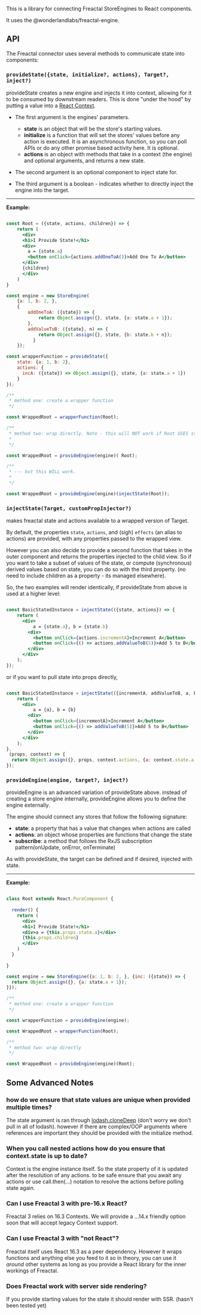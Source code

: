 This is a library for connecting Freactal StoreEngines to React components. 

It uses the @wonderlandlabs/freactal-engine.

## API 

The Freactal connector uses several methods to communicate state into components:

### `provideState({state, initialize?, actions}, Target?, inject?)`

provideState creates a new engine and injects it into context, allowing for it to be consumed
by downstream readers. This is done "under the hood" by putting a value into a 
[React Context](https://reactjs.org/docs/context.html). 

* The first argument is the engines' parameters.
  * **state** is an object that will be the store's starting values.
  * **initialize** is a function that will set the stores' values before any action is
    executed. It is an asynchronous function, so you can poll APIs or do any other 
    promise based activity here. It is optional. 
  * **actions** is an object with methods that take in a context (the engine) and 
    optional arguments, and returns a new state. 
    
* The second argument is an optional component to inject state for. 
* The third argument is a boolean - indicates whether to directly inject the engine into the target. 

---- 

**Example:**

```jsx harmony

const Root = ({state, actions, children}) => {
    return (
      <div>
      <h1>I Provide State!</h1>
      <div>
        a = {state.a}
        <button onClick={actions.addOneToA()}>Add One To A</button>
      </div>
      {children}
      </div>
    )
}

const engine = new StoreEngine(
    {a: 1, b: 2, },
    {
        addOneToA: ({state}) => {
            return Object.assign({}, state, {a: state.a + 1});
        },
        addValueToB: ({state}, n) => {
            return Object.assign({}, state, {b: state.b + n});
          }
    });

const wrapperFunction = provideState({
    state: {a: 1, b: 2},
    actions: {
      incA: ({state}) => Object.assign({}, state, {a: state.a + 1})
    }
});

/**
 * method one: create a wrapper function
 */

const WrappedRoot = wrapperFunction(Root);

/**
 * method two: wrap directly. Note - this will NOT work if Root USES state.
 * 
 */

const WrappedRoot = provideEngine(engine)( Root);

/**
 * --- but this WILL work.
 * 
 */

const WrappedRoot = provideEngine(engine)(injectState(Root));

```

### `injectState(Target, customPropInjector?)`

makes freactal state and actions available to a wrapped version of Target. 

By default, the properties `state`, `actions`, and (sigh) `effects` (an alias to actions) are provided, with 
any properties passed to the wrapped view. 

However you can also decide to provide a second function that takes in the outer component and 
returns the properties injected to the child view. So if you want to take a subset of values of the 
state, or compute (synchronous) derived values based on state, you can do so with the third property. 
(no need to include children as a property - its managed elsewhere).

So, the two examples will render identically, if provideState from above is used at a higher level:

```jsx harmony

const BasicStatedInstance = injectState(({state, actions}) => {
    return (
      <div>
          a = {state.a}, b = {state.b} 
        <div>
          <button onClick={actions.incrementA}>Increment A</button>
          <button onClick={() => actions.addValueToB(5)}>Add 5 to B</button>
        </div>
      </div>
    );
});

```
or if you want to pull state into props directly, 

```jsx harmony

const BasicStatedInstance = injectState(({incrementA, addValueToB, a, b}) => {
    return (
      <div>
          a = {a}, b = {b} 
        <div>
          <button onClick={incrementA}>Increment A</button>
          <button onClick={() => addValueToB(5)}>Add 5 to B</button>
        </div>
      </div>
    );
},
 (props, context) => {
  return Object.assign({}, props, context.actions, {a: context.state.a, b: context.state.b});
});

```

### `provideEngine(engine, target?, inject?)`

provideEngine is an advanced variation of provideState above. 
instead of creating a store engine internally, provideEngine allows you to
 define the engine externally.

The engine should connect any stores that follow the following signature:

* **state**: a property that has a value that changes when actions are called
* **actions**: an object whose properties are functions that change the state
* **subscribe**: a method that follows the RxJS subscription 
  pattern(onUpdate, onError, onTerminate)

As with provideState, the target can be defined and if desired, injected with state.

---- 
**Example:**

```jsx harmony

class Root extends React.PureComponent {
  
  render() {
    return (
      <div>
      <h1>I Provide State!</h1>
      <div>a = {this.props.state.a}</div>
      {this.props.children}
      </div>
    )
  }
  
}

const engine = new StoreEngine({a: 1, b: 2, }, {inc: ({state}) => {
  return Object.assign({}, {a: state.a + 1});
}});

/**
 * method one: create a wrapper function
 */

const wrapperFunction = provideEngine(engine);

const WrappedRoot = wrapperFunction(Root);

/**
 * method two: wrap directly
 */

const WrappedRoot = provideEngine(engine)(Root);

```

## Some Advanced Notes

### how do we ensure that state values are unique when provided multiple times?

The state argument is ran through [lodash.cloneDeep](https://lodash.com/docs/4.17.11#cloneDeep) 
(don't worry we don't pull in all of lodash). however if there are 
complex/OOP arguments where references are important they should be provided with the initialize method. 

### When you call nested actions how do you ensure that context.state is up to date?

Context is the engine instance itself. So the state property of it is updated after the resolution of any
actions. to be safe ensure that you await any actions or use call.then(...) notation to resolve the actions
before polling state again. 

### Can I use Freactal 3 with pre-16.x React? 

Freactal 3 relies on 16.3 Contexts. We will provide a ...14.x friendly option soon that will accept
legacy Context support. 

### Can I use Freactal 3 with "not React"? 

Freactal itself uses React 16.3 as a peer dependency. However it wraps functions and anything else you feed to it
so in theory, you can use it *around* other systems as long as you provide a React library for the inner workings
of Freactal. 

### Does Freactal work with server side rendering? 

If you provide starting values for the state it should render with SSR. (hasn't been tested yet) 
